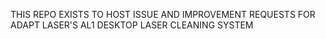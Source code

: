 THIS REPO EXISTS TO HOST ISSUE AND IMPROVEMENT REQUESTS FOR ADAPT LASER'S AL1 DESKTOP LASER CLEANING SYSTEM